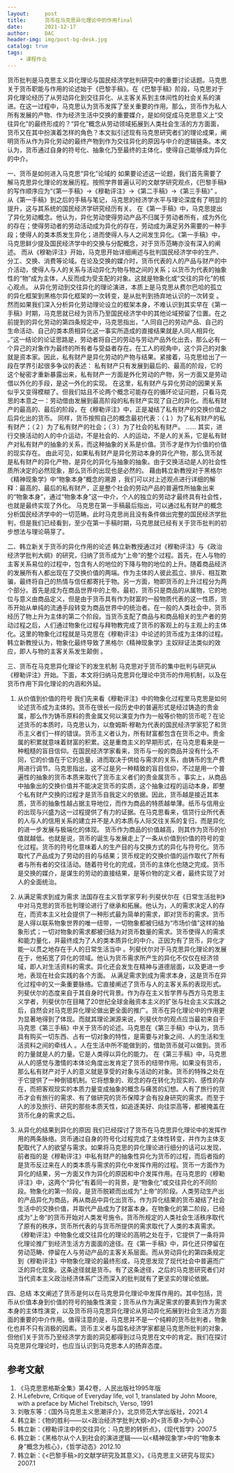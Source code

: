 ```yaml
---
layout:     post
title:      货币在马克思异化理论中的作用final
date:       2021-12-17
author:     DAC
header-img: img/post-bg-desk.jpg
catalog: true
tags:
    - 课程作业
---
```



货币批判是马克思主义异化理论与国民经济学批判研究中的重要讨论话题。马克思关于货币职能与作用的论述始于《巴黎手稿》。在《巴黎手稿》阶段，马克思对于异化理论经历了从劳动异化到交往异化、从主客关系到主体间性的社会关系的演进。在这一过程中，马克思认为货币发挥了至关重要的作用。那么，货币作为私人所有发展的产物、作为经济生活中交换的重要媒介，是如何促成马克思意义上“交往异化”的最终形成的？“异化”概念从劳动领域拓展到人类社会生活的方方面面，货币又在其中扮演着怎样的角色？本文拟引述现有马克思研究者们的理论成果，阐明货币从作为异化劳动的最终产物到作为交往异化的原因与中介的逻辑链条。本文认为，货币通过自身的符号化、抽象化乃至最终的主体化，使得自己能够成为异化的中介。

一、货币是如何进入马克思“异化”论域的
如果要论述这一论题，我们首先需要了解马克思异化理论的发展历程。按照学界普遍认可的文献学研究观点，《巴黎手稿》的写作顺序应为“《第一手稿》→《穆勒评注》→《第二手稿》→《第三手稿》” 。从《第一手稿》到之后的手稿与笔记，马克思的经济学水平与理论深度有了明显的提升，这与其系统的国民经济学研究经历有关。
在《第一手稿》中，马克思提出了异化劳动概念。他认为，异化劳动使得劳动产品不归属于劳动者所有，成为外化的存在；使得劳动者的劳动活动成为异化的存在，劳动成为满足另外需要的一种手段；使得人的类本质发生异化；进而使得人与人之间发生异化。《第一手稿》中，马克思鲜少提及国民经济学中的交换与分配概念，对于货币范畴亦没有深入的阐述。
而从《穆勒评注》开始，马克思开始详细阐述与批判国民经济学中的生产、分工、交换、消费等论域。在论及交换的媒介时，货币代表的人的产品与财产的中介活动，使得人与人的关系与活动异化为物与物之间的关系；以货币为代表的抽象性的“物”成为主体，人反而成为受支配的对象。这就是物象化或“交往的异化”的核心观点。
从异化劳动到交往异化的理论演进，本质上是马克思从费尔巴哈的孤立的异化框架到黑格尔异化框架的一次转变，是从批判到扬弃地认识的一次转变 。然而如果我们深入分析异化劳动理论设立的框架本身，不难认识到其实早在《第一手稿》时期，马克思就已经为货币乃至国民经济学中的其他论域预留了位置。在之前提到的异化劳动的第四条规定中，马克思指出，“人同自己的劳动产品、自己的生命活动、自己的类本质相异化这一事实所造成的直接结果就是人同人相异化 。”这一结论的论证思路是，劳动者将自己的劳动与劳动产品外化出去，那么必有一个异己的对象作为最终的所有者与受益者存在。在工人的视角中，这个异己的对象就是资本家。因此，私有财产是异化劳动的产物与结果。紧接着，马克思给出了一段在学界引起很多争议的表述：
私有财产只有发展到最后的、最高的阶段，它的这个秘密才重新暴露出来，私有财产一方面是外化劳动的产物，另一方面又是劳动借以外化的手段，是这一外化的实现。 
在这里，私有财产与异化劳动的因果关系似乎又变得模糊了。但我们姑且不论两个概念可能存在的循环论证问题，只看马克思的本意之一：劳动借由发展到最高阶段的私有财产实现了自己的异化。而私有财产的最高的、最后的阶段，在《穆勒评注》中，正是凝结了私有财产的交换价值之后异化出的货币。
同样，货币按照自己的概念最初代表：（１）为了私有财产的私有财产；（２）为了私有财产的社会；（３）为了社会的私有财产。
……
其实，进行交换活动的人的中介运动，不是社会的、人的运动，不是人的关系，它是私有财产对私有财产的抽象的关系，而这种抽象的关系是价值。货币才是作为价值的价值的现实存在。 
由此可见，如果私有财产是异化劳动本身的异化产物，那么货币就是私有财产的异化产物，是异化的异化与抽象的抽象。由于交换活动是人的社会性质所决定的必然现象，那么货币的出现也是必然的。
藉由韩立新教授对于黑格尔《精神现象学》中“物象本身”概念的溯源 ，我们可以对上述观点进行详细的解释：最高的、最后的私有财产，正是整个社会的劳动产品的普遍性所抽象出来的“物象本身”，通过“物象本身”这一中介，个人的独立的劳动才最终具有社会性，也就是最终实现了外化。
马克思在第一手稿最后指出，可以通过私有财产的概念分析国民经济学中的一切范畴。此时马克思尚且没有条件做出完整的国民经济学批判，但是我们已经看到，至少在第一手稿时期，马克思就已经有关于货币批判的初步想法与理论萌芽了。

二、韩立新关于货币的异化作用的论述
韩立新教授通过对《穆勒评注》与《政治经济学批判大纲》的研究，归纳了货币成为“上帝”的整个过程。首先，在人与物的主客关系易位的过程中，包含有人的地位的下降与物的地位的上升。随着商品经济的发展所有人都出现在了交换价值的两端。作为主体的人彼此孤立、排斥、相互欺骗，最终将自己的热情与信任都寄托于物。另一方面，物即货币的上升过程分为两个部分。首先是成为在商品世界中的上帝。最初，货币只是商品的从属物，它的地位与意义由商品定义，但是由于货币具有作为财富的一般物质代表的这一性质，货币开始从单纯的流通手段转变为商品世界中的统治者。在一般的人类社会中，货币经历了物上升为主体的第二个阶段。当货币支配了商品与和商品相关的生产者的劳动过程之后，人们通过物象化过程与拜物教完成了货币的客观上的与主观上的主体化。这里的物象化过程就是马克思在《穆勒评注》中论述的货币成为主体的过程。韩立新教授认为，物象化最终导致了黑格尔《精神现象学》主奴辩证法类似的效应，即人与物的主客关系发生颠倒 。

三、货币在马克思异化理论下的发生机制
马克思对于货币的集中批判与研究从《穆勒评注》开始。下面，本文将归纳马克思异化理论中货币的作用机制，以及在货币作用下异化理论的内涵和外延。

1.	从价值到价值的符号
我们先来看《穆勒评注》中的物象化过程里马克思是如何论述货币成为主体的。货币在很长一段历史中的普遍形式是经过铸造的贵金属，那么作为铸币原料的贵金属又何以演变为作为一般等价物的货币呢？在论述货币的本质时，马克思认为，以詹姆斯·穆勒为代表的国民经济学家犯了和货币主义者们一样的错误。货币主义者认为，所有财富都包含在货币之中。贵金属的积累就意味着财富的积累。这是重商主义的早期形式，在马克思看来是一种粗糙的盲目信仰。在国民经济学家看来，货币与一般的商品并没有什么不同，它的价值在于它的总量，进而取决于供给与需求的关系，由铸币的生产费用进行调节。马克思指出，这不过是另一种精致的盲目信仰，不过是用一个普遍性的抽象的货币本质来取代了货币主义者们的贵金属货币 。事实上，从商品中抽象出的交换价值并不能决定货币的实质，这个抽象过程的运动本身，即整个私有财产交换的过程才是货币自我定义的依据。因此，货币越是接近其本质，货币的抽象性越占据主导地位，而作为商品的特质越单薄。纸币与信用业的出现与兴盛为这一过程提供了有力的证据。在马克思看来，信贷行业所代表的人与人的信用关系的建立并不是人的本质与人际交往关系的复归，而是异化的进一步发展与极端化的体现。
货币作为商品的价值越高，则其作为货币的价值就越低。也就是说，货币的诞生与发展走上了一条从价值到价值的符号的变化过程。货币的符号化意味着人的生产目的与交换方式的异化与符号化。货币取代了产品成为了劳动的目的与结果；货币规定的交换价值的运作取代了所有者与所有者的交往活动。随着符号化的完成，货币的主体化也随之完成。货币是交换的媒介，是谋生的劳动的直接结果，是等价物的定义者，最终实现了对人的全面统治。

2.	从满足需求到成为需求
法国存在主义哲学家亨利·列斐伏尔在《日常生活批判》中对马克思的货币批判理论进行了继承和拓展。他认为，人的需求决定人的存在，而资本主义社会提供了一种形式最为简单的需求，即对货币的需求。货币是人得以联系物象世界的唯一纽带，一切物象都被归结为“市场价值”这样的抽象形式；一切对物象的需求都被归结为对货币数量的需求。货币使得人的需求和能力量化，并最终成为了人的类本质异化的中介。正因为有了货币，异化才能一以贯之地存在于人的日常生活当中 。列斐伏尔对于马克思异化理论的发展在于，他拓宽了异化的领域。他认为货币需求所产生的异化不仅仅在经济领域，即人对生活资料的需求。异化还会发生在精神与道德层面，以及更进一步地，表现在社会实践的各个方面。
从满足需求到成为需求本身，这是货币在异化过程中的又一条重要脉络。它直接阐述了货币与人的主客关系的表现形式。列斐伏尔的态度来自于其自身时代背景。作为存在主义哲学界与西方马克思主义学者，列斐伏尔在目睹了20世纪全球金融资本主义的扩张与社会主义实践之后，自然会对马克思异化理论做出更全面的推广。货币在异化理论中的作用更为显著地得到了体现。而就其理论渊源来说，列斐伏尔的观点应当最初来自于马克思《第三手稿》中关于货币的论述。马克思在《第三手稿》中认为，货币具有购买一切东西、占有一切对象的特性，是需要与对象之间、人的生活和生活资料之间的牵线人 。人在生活中所不能做到的，借助货币就可以做到。货币的力量就是人的力量。它是人类得以异化的能力。
在《第三手稿》中，马克思从人的感觉与激情的本体论角度出发肯定了货币的纽带作用。如果没有货币，那么私有财产对于人的意义就是享受的对象与活动的对象。货币的特殊之处在于它提供了一种倒错机制。它将想象的、观念的存在转化为现实的、感性的存在，而把客观现实的本质力量变成抽象的概念与痛苦的幻想。人有了旅行的货币才会有旅行的需求、有了做研究的货币保障才会有投身研究的需求。而至于人的涉及旅行、研究的那些本质天性，如追逐美好、向往崇高等，都被掩盖在货币化身的需求之后。


3.	从异化的结果到异化的原因
我们已经探讨了货币在马克思异化理论中的发挥作用的两条脉络。货币通过自身的符号化过程完成了主体性转变，并作为主体支配取代了人的欲望与需求。如果将马克思的异化理论进行细分的话可以发现，前者指的是《穆勒评注》中私有财产的抽象性异化为货币的过程，而后者指的是货币反过来在人的类本质与需求的异化中发挥作用的过程。货币一方面作为异化的结果，另一方面又作为异化的原因和中介发挥作用。在马克思的《穆勒评注》中，这两个“异化”有着同一的背景，是“物象化”或交往异化的不同阶段。物象化的第一阶段，是货币脱颖而出成为“上帝”的阶段。人类劳动生产出的产品异化为商品，再从商品中异化出货币。作为异化结果的货币凝结了社会生活中的交换价值，并取代产品成为了财富本身。在物象化的第二阶段，已经成为“上帝”的货币开始对人类发号施令。货币所规定的人类社会生活秩序取代了原有的秩序，货币所代表的与货币所提供的需求取代了人类的本真需求。
《穆勒评注》中物象化或交往异化的理论的高明之处在于，它提供了一条将异化理论推广到经济生活方方面面的途径。在《第一手稿》中，异化还只停留在劳动范畴、停留在人与劳动产品的主客关系层面。而从劳动异化的第四条规定到《穆勒评注》中物象化理论的最终形成，马克思发现了现代社会中普遍而广泛的异化现象。这条途径就是货币。有了这条途径，之后的马克思研究者们对当代资本主义政治经济体系广泛而深入的批判就有了更坚实的理论依据。

四、总结
本文阐述了货币是何以在马克思异化理论中发挥作用的。其中包括，货币从价值本身到价值的符号的抽象性演变；货币从作为满足需求的要素到作为需求本身的主体性演变，以及货币将马克思异化理论从劳动异化拓展到社会生活方方面面的重要的中介作用。值得注意的是，马克思并不是一个纯粹的货币批判者，物象化也并不只有消极的因素。货币主义者与国名经济学家都是马克思所批判的对象，但他们关于货币乃至经济学方面的洞见都得到过马克思在文中的肯定。我们在探讨马克思异化理论时，也应当认识到马克思本人的扬弃态度。




## 参考文献
1. 《马克思恩格斯全集》第42卷，人民出版社1995年版
2. H.Lefebvre, Critique of Everyday life, vol 1, translated by John Moore, with a preface by Michel Trebitsch, Verso, 1991
3. 刘敬东等：《国外马克思主义思潮评介》，北京师范大学出版社，2021.4
4. 韩立新：《物的胜利——以<政治经济学批判大纲>的<货币章>为中心》
5. 韩立新：《穆勒评注中的交往异化：马克思的转折点》，《现代哲学》2007.5
6. 韩立新：《黑格尔从个人到社会的演进逻辑——以<精神现象学>中的“物象本身”概念为核心》，《哲学动态》2012.10
7. 韩立新：《<巴黎手稿>的文献学研究及其意义》，《马克思主义研究与现实》2007.1